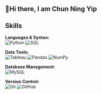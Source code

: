 ## 👋Hi there, I am Chun Ning Yip

## Skills
**Languages & Syntax:**  
![Python](https://img.shields.io/badge/-Python-3776AB?style=flat-square&logo=python&logoColor=ffffff)  ![SQL](https://img.shields.io/badge/-SQL-003B57?style=flat-square&logo=sql&logoColor=ffffff)

**Data Tools:**  
![Tableau](https://img.shields.io/badge/-Tableau-E97627?style=flat-square&logo=tableau&logoColor=ffffff)  ![Pandas](https://img.shields.io/badge/-Pandas-150458?style=flat-square&logo=pandas&logoColor=ffffff)  ![NumPy](https://img.shields.io/badge/-NumPy-013243?style=flat-square&logo=numpy&logoColor=ffffff)

**Database Management:**  
![MySQL](https://img.shields.io/badge/-MySQL-4479A1?style=flat-square&logo=mysql&logoColor=ffffff)

**Version Control:**  
![Git](https://img.shields.io/badge/-Git-F05032?style=flat-square&logo=git&logoColor=ffffff)  ![GitHub](https://img.shields.io/badge/-GitHub-181717?style=flat-square&logo=github&logoColor=ffffff)
<!--
**ning733/ning733** is a ✨ _special_ ✨ repository because its `README.md` (this file) appears on your GitHub profile.

Here are some ideas to get you started:

- 🔭 I’m currently working on ...
- 🌱 I’m currently learning ...
- 👯 I’m looking to collaborate on ...
- 🤔 I’m looking for help with ...
- 💬 Ask me about ...
- 📫 How to reach me: ...
- 😄 Pronouns: ...
- ⚡ Fun fact: ...
-->
